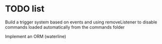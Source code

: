 # TODO list

Build a trigger system based on events and using removeListener to disable commands loaded automatically from the commands folder

Implement an ORM (waterline)
